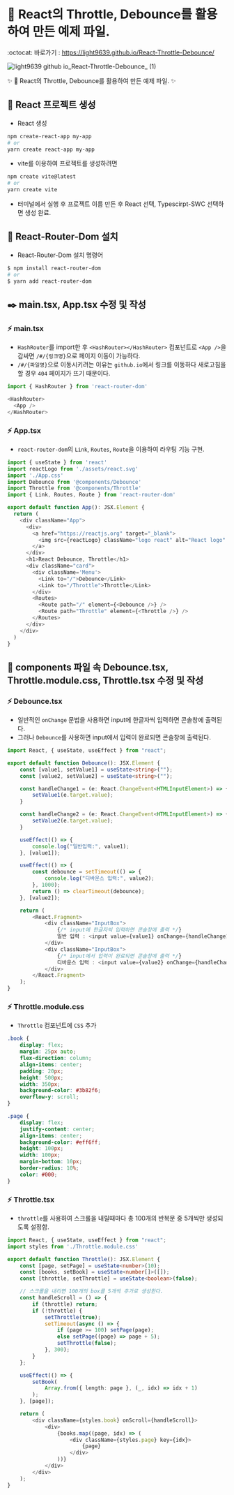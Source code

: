 # 💫 React의 Throttle, Debounce를 활용하여 만든 예제 파일.
:octocat: 바로가기 : https://light9639.github.io/React-Throttle-Debounce/

![light9639 github io_React-Throttle-Debounce_ (1)](https://user-images.githubusercontent.com/95972251/217757133-c713d999-46d5-4011-8898-9697892ee336.png)

:sparkles: 💫 React의 Throttle, Debounce를 활용하여 만든 예제 파일. :sparkles:
## :tada: React 프로젝트 생성
- React 생성
```bash
npm create-react-app my-app
# or
yarn create react-app my-app
```

- vite를 이용하여 프로젝트를 생성하려면
```bash
npm create vite@latest
# or
yarn create vite
```
- 터미널에서 실행 후 프로젝트 이름 만든 후 React 선택, Typescirpt-SWC 선택하면 생성 완료.
## :rocket: React-Router-Dom 설치
- React-Router-Dom 설치 명령어
```bash
$ npm install react-router-dom
# or
$ yarn add react-router-dom
```

## ✒️ main.tsx, App.tsx 수정 및 작성
### :zap: main.tsx
- `HashRouter`를 import한 후 `<HashRouter></HashRouter>` 컴포넌트로 `<App />`을 감싸면 `/#/{링크명}`으로 페이지 이동이 가능하다.
- `/#/{파일명}`으로 이동시키려는 이유는 `github.io`에서 링크를 이동하다 새로고침을 할 경우 `404` 페이지가 뜨기 때문이다.
```typescript
import { HashRouter } from 'react-router-dom'

<HashRouter>
  <App />
</HashRouter>
```
### :zap: App.tsx
- `react-router-dom`의 `Link`, `Routes`, `Route`을 이용하여 라우팅 기능 구현.
```typescript
import { useState } from 'react'
import reactLogo from './assets/react.svg'
import './App.css'
import Debounce from '@components/Debounce'
import Throttle from '@components/Throttle'
import { Link, Routes, Route } from 'react-router-dom'

export default function App(): JSX.Element {
  return (
    <div className="App">
      <div>
        <a href="https://reactjs.org" target="_blank">
          <img src={reactLogo} className="logo react" alt="React logo" />
        </a>
      </div>
      <h1>React Debounce, Throttle</h1>
      <div className="card">
        <div className='Menu'>
          <Link to="/">Debounce</Link>
          <Link to="/Throttle">Throttle</Link>
        </div>
        <Routes>
          <Route path="/" element={<Debounce />} />
          <Route path="Throttle" element={<Throttle />} />
        </Routes>
      </div>
    </div>
  )
}
```
## 📝 components 파일 속 Debounce.tsx, Throttle.module.css, Throttle.tsx 수정 및 작성
### :zap: Debounce.tsx
- 일반적인 `onChange` 문법을 사용하면 input에 한글자씩 입력하면 콘솔창에 출력된다.
- 그러나 `Debounce`를 사용하면 input에서 입력이 완료되면 콘솔창에 출력된다.
```typescript
import React, { useState, useEffect } from "react";

export default function Debounce(): JSX.Element {
    const [value1, setValue1] = useState<string>("");
    const [value2, setValue2] = useState<string>("");

    const handleChange1 = (e: React.ChangeEvent<HTMLInputElement>) => {
        setValue1(e.target.value);
    }

    const handleChange2 = (e: React.ChangeEvent<HTMLInputElement>) => {
        setValue2(e.target.value);
    }

    useEffect(() => {
        console.log("일반입력:", value1);
    }, [value1]);

    useEffect(() => {
        const debounce = setTimeout(() => {
            console.log("디바운스 입력:", value2);
        }, 1000);
        return () => clearTimeout(debounce);
    }, [value2]);

    return (
        <React.Fragment>
            <div className="InputBox">
                {/* input에 한글자씩 입력하면 콘솔창에 출력 */}
                일반 입력 : <input value={value1} onChange={handleChange1} />
            </div>
            <div className="InputBox">
                {/* input에서 입력이 완료되면 콘솔창에 출력 */}
                디바운스 입력 : <input value={value2} onChange={handleChange2} />
            </div>
        </React.Fragment>
    );
}
```
### :zap: Throttle.module.css
- `Throttle` 컴포넌트에 `CSS` 추가
```css
.book {
    display: flex;
    margin: 25px auto;
    flex-direction: column;
    align-items: center;
    padding: 20px;
    height: 500px;
    width: 350px;
    background-color: #3b82f6;
    overflow-y: scroll;
}

.page {
    display: flex;
    justify-content: center;
    align-items: center;
    background-color: #eff6ff;
    height: 100px;
    width: 100px;
    margin-bottom: 10px;
    border-radius: 10%;
    color: #000;
}
```
### :zap: Throttle.tsx
- `throttle`를 사용하여 스크롤을 내릴때마다 총 100개의 반복문 중 5개씩만 생성되도록 설정함.
```typescript
import React, { useState, useEffect } from "react";
import styles from './Throttle.module.css'

export default function Throttle(): JSX.Element {
    const [page, setPage] = useState<number>(10);
    const [books, setBook] = useState<number[]>([]);
    const [throttle, setThrottle] = useState<boolean>(false);

    // 스크롤을 내리면 100개의 box를 5개씩 추가로 생성한다.
    const handleScroll = () => {
        if (throttle) return;
        if (!throttle) {
            setThrottle(true);
            setTimeout(async () => {
                if (page >= 100) setPage(page);
                else setPage((page) => page + 5);
                setThrottle(false);
            }, 300);
        }
    };

    useEffect(() => {
        setBook(
            Array.from({ length: page }, (_, idx) => idx + 1)
        );
    }, [page]);

    return (
        <div className={styles.book} onScroll={handleScroll}>
            <div>
                {books.map((page, idx) => (
                    <div className={styles.page} key={idx}>
                        {page}
                    </div>
                ))}
            </div>
        </div>
    );
}
```
